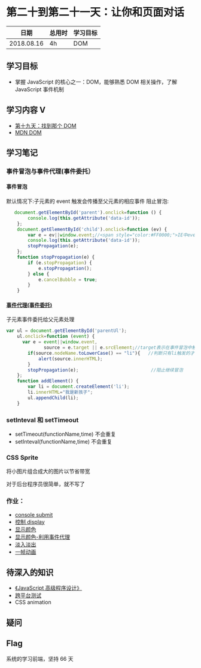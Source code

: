 # 第二十到第二十一天：让你和页面对话

| 日期       | 总用时 | 学习目标 |
| ---------- | ------ | -------- |
| 2018.08.16 | 4h     | DOM      |

## 学习目标

- 掌握 JavaScript 的核心之一：DOM，能够熟悉 DOM 相关操作，了解 JavaScript 事件机制

## 学习内容 V

- [第十九天：找到那个 DOM](http://ife.baidu.com/course/detail/id/47)
- [MDN DOM](https://developer.mozilla.org/zh-CN/docs/Learn/JavaScript/Client-side_web_APIs/Manipulating_documents)

## 学习笔记

### 事件冒泡与事件代理(事件委托）

#### 事件冒泡

默认情况下:子元素的 event 触发会传播至父元素的相应事件
阻止冒泡:

``` javascript
   document.getElementById('parent').onclick=function () {
        console.log(this.getAttribute('data-id'));
    };
    document.getElementById('child').onclick=function (ev) {
        var e = ev||window.event;//<span style="color:#FF0000;">IE中event可以通过window.event随时取到，而其他浏览器需要通过参数传递</span>
        console.log(this.getAttribute('data-id'));
        stopPropagation(e);
    };
    function stopPropagation(e) {
        if (e.stopPropagation) {
            e.stopPropagation();
        } else {
            e.cancelBubble = true;
        }
    }
```

#### [事件代理(事件委托)](https://blog.csdn.net/supercoooooder/article/details/52190100)

子元素事件委托给父元素处理

```javascript
var ul = document.getElementById('parentUl');
    ul.onclick=function (event) {
      var e = event||window.event,
              source = e.target || e.srcElement;//target表示在事件冒泡中触发事件的源元素，在IE中是srcElement
        if(source.nodeName.toLowerCase() == "li"){   //判断只有li触发的才会输出内容
            alert(source.innerHTML);
        }
        stopPropagation(e);                           //阻止继续冒泡
    };
    function addElement() {
        var li = document.createElement('li');
        li.innerHTML="我是新孩子";
        ul.appendChild(li);
    }

```

### setInteval 和 setTimeout

- setTimeout(functionName,time) 不会重复
- setInteval(functionName,time) 不会重复

### CSS Sprite

将小图片组合成大的图片以节省带宽

对于后台程序员很简单，就不写了

### 作业：

- [console submit](https://codepen.io/mumubin/pen/jpoZLX)
- [控制 display](https://codepen.io/mumubin/pen/LBodVz)
- [显示颜色](https://codepen.io/mumubin/pen/zLVpda)
- [显示颜色-利用事件代理](https://codepen.io/mumubin/pen/WKqdXR)
- [淡入淡出](https://codepen.io/mumubin/pen/BPXRdZ)
- [一帧动画]()

## 待深入的知识

- [《JavaScript 高级程序设计》](https://book.douban.com/subject/10546125/)
- [跨平台测试](https://developer.mozilla.org/en-US/docs/Learn/Tools_and_testing/Cross_browser_testing)
- CSS animation
## 疑问

## Flag

系统的学习前端，坚持 66 天
